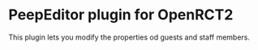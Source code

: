 # PeepEditor plugin for OpenRCT2

This plugin lets you modify the properties od guests and staff members.
